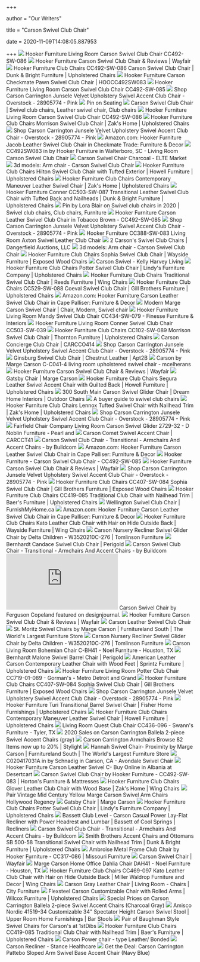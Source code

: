 +++
        
author = "Our Writers"
        
title = "Carson Swivel Club Chair"
        
date = 2020-11-09T14:08:05.887953
        
+++
[ ![](https://images2.imgix.net/p4dbimg/5/images/cc492-sw-086-silo.jpg?fit=fill&trim=color&trimcolor=FFFFFF&trimtol=5&bg=FFFFFF&w=1024&h=768&fm=pjpg&auto=format)](https://images2.imgix.net/p4dbimg/5/images/cc492-sw-086-silo.jpg?fit=fill&trim=color&trimcolor=FFFFFF&trimtol=5&bg=FFFFFF&w=1024&h=768&fm=pjpg&auto=format) Hooker Furniture Living Room Carson Swivel Club Chair CC492-SW-086
[ ![](https://secure.img1-fg.wfcdn.com/im/44352061/resize-h800-w800%5Ecompr-r85/5712/57121907/Carson+Swivel+Club+Chair.jpg)](https://secure.img1-fg.wfcdn.com/im/44352061/resize-h800-w800%5Ecompr-r85/5712/57121907/Carson+Swivel+Club+Chair.jpg) Hooker Furniture Carson Swivel Club Chair & Reviews | Wayfair
[ ![](https://imageresizer.furnituredealer.net/img/remote/images.furnituredealer.net/img/products%2Fhooker_furniture%2Fcolor%2Fseven%20seas%20seating%20-%20club%20chairs_cc492-sw-086-b2.jpg?width=878&height=600&scale=both&trim.threshold=80)](https://imageresizer.furnituredealer.net/img/remote/images.furnituredealer.net/img/products%2Fhooker_furniture%2Fcolor%2Fseven%20seas%20seating%20-%20club%20chairs_cc492-sw-086-b2.jpg?width=878&height=600&scale=both&trim.threshold=80) Hooker Furniture Club Chairs CC492-SW-086 Carson Swivel Club Chair | Dunk &  Bright Furniture | Upholstered Chairs
[ ![](https://imgdataserver.com/items/hooker-carson-club-chair-hoocc492sw086.jpg)](https://imgdataserver.com/items/hooker-carson-club-chair-hoocc492sw086.jpg) Hooker Furniture Carson Checkmate Pawn Swivel Club Chair | HOOCC492SW083
[ ![](https://images2.imgix.net/p4dbimg/5/images/dragon-castle.jpg?trim=color&trimcolor=FFFFFF&trimtol=5&fm=pjpg&auto=format)](https://images2.imgix.net/p4dbimg/5/images/dragon-castle.jpg?trim=color&trimcolor=FFFFFF&trimtol=5&fm=pjpg&auto=format) Hooker Furniture Living Room Carson Swivel Club Chair CC492-SW-085
[ ![](https://ak1.ostkcdn.com/images/products/28905774/Porthos-Home-Dani-Accent-Club-Chair-With-Luxurious-Velvet-Upholstery-aac129bb-920e-42e3-8d7b-0905b33ec211.jpg)](https://ak1.ostkcdn.com/images/products/28905774/Porthos-Home-Dani-Accent-Club-Chair-With-Luxurious-Velvet-Upholstery-aac129bb-920e-42e3-8d7b-0905b33ec211.jpg) Shop Carson Carrington Junsele Velvet Upholstery Swivel Accent Club Chair -  Overstock - 28905774 - Pink
[ ![](https://i.pinimg.com/originals/75/b9/36/75b936b34adb4dec768a62b0af5ffdb7.jpg)](https://i.pinimg.com/originals/75/b9/36/75b936b34adb4dec768a62b0af5ffdb7.jpg) Pin on Seating
[ ![](https://i.pinimg.com/474x/65/23/d8/6523d8a6b6790d2fde20b4991557700a.jpg)](https://i.pinimg.com/474x/65/23/d8/6523d8a6b6790d2fde20b4991557700a.jpg) Carson Swivel Club Chair | Swivel club chairs, Leather swivel chair, Club  chairs
[ ![](https://images2.imgix.net/p4dbimg/5/images/checkmate-rook.jpg?fit=fill&trim=color&trimcolor=FFFFFF&trimtol=5&bg=FFFFFF&w=384&h=288&fm=pjpg&auto=format)](https://images2.imgix.net/p4dbimg/5/images/checkmate-rook.jpg?fit=fill&trim=color&trimcolor=FFFFFF&trimtol=5&bg=FFFFFF&w=384&h=288&fm=pjpg&auto=format) Hooker Furniture Living Room Carson Swivel Club Chair CC492-SW-086
[ ![](https://images.furnituredealer.net/img/products%2Fhooker_furniture%2Fcolor%2Fseven%20seas%20seating%20-%20club%20chairs_cc102-sw-089-b1.jpg)](https://images.furnituredealer.net/img/products%2Fhooker_furniture%2Fcolor%2Fseven%20seas%20seating%20-%20club%20chairs_cc102-sw-089-b1.jpg) Hooker Furniture Club Chairs Morrison Swivel Club Chair | Zak's Home |  Upholstered Chairs
[ ![](https://ak1.ostkcdn.com/images/products/28905774/Porthos-Home-Dani-Accent-Club-Chair-With-Luxurious-Velvet-Upholstery-bceda017-415c-4399-a456-7e0fea1b60dd.jpg)](https://ak1.ostkcdn.com/images/products/28905774/Porthos-Home-Dani-Accent-Club-Chair-With-Luxurious-Velvet-Upholstery-bceda017-415c-4399-a456-7e0fea1b60dd.jpg) Shop Carson Carrington Junsele Velvet Upholstery Swivel Accent Club Chair -  Overstock - 28905774 - Pink
[ ![](https://images-na.ssl-images-amazon.com/images/I/71tpXvahmbL._AC_SX355_.jpg)](https://images-na.ssl-images-amazon.com/images/I/71tpXvahmbL._AC_SX355_.jpg) Amazon.com: Hooker Furniture Jacob Leather Swivel Club Chair in Checkmate  Trade: Furniture & Decor
[ ![](https://images.webfronts.com/cache/meysxbpvhuky.jpg?imgeng=/w_500/h_500/m_letterbox_ffffff_100)](https://images.webfronts.com/cache/meysxbpvhuky.jpg?imgeng=/w_500/h_500/m_letterbox_ffffff_100) CC492SW083 in by Hooker Furniture in Walterboro, SC - Living Room Carson  Swivel Club Chair
[ ![](https://www.eltemkt.com/media/catalog/product/cache/2/image/1200x1200/9df78eab33525d08d6e5fb8d27136e95/1/0/1049450250006.jpg)](https://www.eltemkt.com/media/catalog/product/cache/2/image/1200x1200/9df78eab33525d08d6e5fb8d27136e95/1/0/1049450250006.jpg) Carson Swivel Chair Charcoal - ELTE Market
[ ![](https://b.3ddd.ru/media/cache/tuk_model_custom_filter_en/model_images/0000/0000/1865/1865366.5add7054ccd02.jpeg)](https://b.3ddd.ru/media/cache/tuk_model_custom_filter_en/model_images/0000/0000/1865/1865366.5add7054ccd02.jpeg) 3d models: Arm chair - Carson Swivel Club Chair
[ ![](https://images.furnituredealer.net/img/products%2Fhooker_furniture%2Fcolor%2Fseven%20seas%20seating%20-%20club%20chairs_cc497-sw-085-b1.jpg)](https://images.furnituredealer.net/img/products%2Fhooker_furniture%2Fcolor%2Fseven%20seas%20seating%20-%20club%20chairs_cc497-sw-085-b1.jpg) Hooker Furniture Club Chairs Hilton Swivel Club Chair with Tufted Exterior  | Howell Furniture | Upholstered Chairs
[ ![](https://images.furnituredealer.net/img/products%2Fhooker_furniture%2Fcolor%2Fseven%20seas%20seating%20-%20club%20chairs_cc461-sw-095-b3.jpg)](https://images.furnituredealer.net/img/products%2Fhooker_furniture%2Fcolor%2Fseven%20seas%20seating%20-%20club%20chairs_cc461-sw-095-b3.jpg) Hooker Furniture Club Chairs Contemporary Maneuver Leather Swivel Chair |  Zak's Home | Upholstered Chairs
[ ![](https://images.furnituredealer.net/img/products%2Fhooker_furniture%2Fcolor%2Fconner--506075203_cc503-sw-087-b1.jpg)](https://images.furnituredealer.net/img/products%2Fhooker_furniture%2Fcolor%2Fconner--506075203_cc503-sw-087-b1.jpg) Hooker Furniture Conner CC503-SW-087 Transitional Leather Swivel Club Chair  with Tufted Back and Nailheads | Dunk & Bright Furniture | Upholstered  Chairs
[ ![](https://i.pinimg.com/originals/51/53/d2/5153d2df22d4f61dae960fb152f844ff.jpg)](https://i.pinimg.com/originals/51/53/d2/5153d2df22d4f61dae960fb152f844ff.jpg) Pin by Lora Blair on Swivel club chairs in 2020 | Swivel club chairs, Club  chairs, Furniture
[ ![](https://media.cymaxstores.com/Images/636/1717736-1-L.jpg)](https://media.cymaxstores.com/Images/636/1717736-1-L.jpg) Hooker Furniture Carson Leather Swivel Club Chair in Tobacco Brown -  CC492-SW-085
[ ![](https://ak1.ostkcdn.com/images/products/28905774/Porthos-Home-Dani-Accent-Club-Chair-With-Luxurious-Velvet-Upholstery-db8b0d3f-5162-4040-afd9-654d78b4a290.jpg)](https://ak1.ostkcdn.com/images/products/28905774/Porthos-Home-Dani-Accent-Club-Chair-With-Luxurious-Velvet-Upholstery-db8b0d3f-5162-4040-afd9-654d78b4a290.jpg) Shop Carson Carrington Junsele Velvet Upholstery Swivel Accent Club Chair -  Overstock - 28905774 - Pink
[ ![](https://images2.imgix.net/p4dbimg/5/images/cc388-sw-083-silo.jpg?fit=fill&trim=color&trimcolor=FFFFFF&trimtol=5&bg=FFFFFF&w=1024&h=768&fm=pjpg&auto=format)](https://images2.imgix.net/p4dbimg/5/images/cc388-sw-083-silo.jpg?fit=fill&trim=color&trimcolor=FFFFFF&trimtol=5&bg=FFFFFF&w=1024&h=768&fm=pjpg&auto=format) Hooker Furniture CC388-SW-083 Living Room Axton Swivel Leather Club Chair
[ ![](https://media.sandhills.com/img.axd?id=4137813949&wid=&p=&ext=&w=0&h=0&t=&lp=&c=True&wt=False&sz=Max&rt=0&checksum=y%2FTuQOkfZc1ofaEpoL4sgAbHY0fvj7zX)](https://media.sandhills.com/img.axd?id=4137813949&wid=&p=&ext=&w=0&h=0&t=&lp=&c=True&wt=False&sz=Max&rt=0&checksum=y%2FTuQOkfZc1ofaEpoL4sgAbHY0fvj7zX) 2 Carson's Swivel Club Chairs | Dangerfield Auctions, LLC
[ ![](https://b.3ddd.ru/media/cache/tuk_model_custom_filter_en/model_images/0000/0000/1865/1865362.5add7054cc90a.jpeg)](https://b.3ddd.ru/media/cache/tuk_model_custom_filter_en/model_images/0000/0000/1865/1865362.5add7054cc90a.jpeg) 3d models: Arm chair - Carson Swivel Club Chair
[ ![](https://imageresizer.furnituredealer.net/img/remote/images.furnituredealer.net/img/products%2Fhooker_furniture%2Fcolor%2Fseven%20seas%20seating%20-%20club%20chairs_cc407-sw-084-b1.jpg?width=1024&height=768&scale=both&trim.threshold=50&trim.percentpadding=10)](https://imageresizer.furnituredealer.net/img/remote/images.furnituredealer.net/img/products%2Fhooker_furniture%2Fcolor%2Fseven%20seas%20seating%20-%20club%20chairs_cc407-sw-084-b1.jpg?width=1024&height=768&scale=both&trim.threshold=50&trim.percentpadding=10) Hooker Furniture Club Chairs Sophia Swivel Club Chair | Wayside Furniture |  Exposed Wood Chairs
[ ![](http://www.khl.ca/wp-content/uploads/2018/09/carson-swivel-1-900x430.jpg)](http://www.khl.ca/wp-content/uploads/2018/09/carson-swivel-1-900x430.jpg) Carson Swivel - Kelly Harvey Living
[ ![](https://images.furnituredealer.net/img/products%2Fhooker_furniture%2Fcolor%2Fseven%20seas%20seating%20-%20club%20chairs_cc719-sw-087-b1.jpg)](https://images.furnituredealer.net/img/products%2Fhooker_furniture%2Fcolor%2Fseven%20seas%20seating%20-%20club%20chairs_cc719-sw-087-b1.jpg) Hooker Furniture Club Chairs Potter Swivel Club Chair | Lindy's Furniture  Company | Upholstered Chairs
[ ![](https://imageresizer.furnituredealer.net/img/remote/images.furnituredealer.net/img/products%2Fhooker_furniture%2Fcolor%2Fseven%20seas%20seating%20-%20club%20chairs_cc418-sw-086-b1.jpg?width=1024&height=768&scale=both&trim.threshold=50&trim.percentpadding=10)](https://imageresizer.furnituredealer.net/img/remote/images.furnituredealer.net/img/products%2Fhooker_furniture%2Fcolor%2Fseven%20seas%20seating%20-%20club%20chairs_cc418-sw-086-b1.jpg?width=1024&height=768&scale=both&trim.threshold=50&trim.percentpadding=10) Hooker Furniture Club Chairs Traditional Swivel Club Chair | Reeds  Furniture | Wing Chairs
[ ![](https://imageresizer.furnituredealer.net/img/remote/images.furnituredealer.net/img/products%2Fhooker_furniture%2Fcolor%2Fseven%20seas%20seating%20-%20club%20chairs_cc529-sw-088-b1.jpg?width=878&height=600&scale=both&trim.threshold=80)](https://imageresizer.furnituredealer.net/img/remote/images.furnituredealer.net/img/products%2Fhooker_furniture%2Fcolor%2Fseven%20seas%20seating%20-%20club%20chairs_cc529-sw-088-b1.jpg?width=878&height=600&scale=both&trim.threshold=80) Hooker Furniture Club Chairs CC529-SW-088 Coeval Swivel Club Chair | Gill  Brothers Furniture | Upholstered Chairs
[ ![](https://m.media-amazon.com/images/I/51kBMd+HE1L._AC_SS350_.jpg)](https://m.media-amazon.com/images/I/51kBMd+HE1L._AC_SS350_.jpg) Amazon.com: Hooker Furniture Carson Leather Swivel Club Chair in Cape  Palliser: Furniture & Decor
[ ![](https://i.pinimg.com/originals/7f/ce/f1/7fcef15ecbeb71bd76f04dd04ccb1cb9.jpg)](https://i.pinimg.com/originals/7f/ce/f1/7fcef15ecbeb71bd76f04dd04ccb1cb9.jpg) Modern Marge Carson Swivel Chair | Chair, Modern, Swivel chair
[ ![](https://images2.imgix.net/p4dbimg/5/images/cc434-sw-079-silo.jpg?fit=fill&trim=color&trimcolor=FFFFFF&trimtol=5&bg=FFFFFF&w=768&h=576&fm=pjpg&auto=format)](https://images2.imgix.net/p4dbimg/5/images/cc434-sw-079-silo.jpg?fit=fill&trim=color&trimcolor=FFFFFF&trimtol=5&bg=FFFFFF&w=768&h=576&fm=pjpg&auto=format) Hooker Furniture Living Room Mandy Swivel Club Chair CC434-SW-079 - Finesse  Furniture & Interiors
[ ![](https://images2.imgix.net/p4dbimg/5/images/cc503-sw-039-silo.jpg?trim=color&trimcolor=FFFFFF&trimtol=5&fm=pjpg&auto=format)](https://images2.imgix.net/p4dbimg/5/images/cc503-sw-039-silo.jpg?trim=color&trimcolor=FFFFFF&trimtol=5&fm=pjpg&auto=format) Hooker Furniture Living Room Conner Swivel Club Chair CC503-SW-039
[ ![](https://imageresizer.furnituredealer.net/img/remote/images.furnituredealer.net/img/products%2Fhooker_furniture%2Fcolor%2Fseven%20seas%20seating%20-%20club%20chairs_cc102-sw-089-b2.jpg?width=1024&height=768&scale=both&trim.threshold=50&trim.percentpadding=10)](https://imageresizer.furnituredealer.net/img/remote/images.furnituredealer.net/img/products%2Fhooker_furniture%2Fcolor%2Fseven%20seas%20seating%20-%20club%20chairs_cc102-sw-089-b2.jpg?width=1024&height=768&scale=both&trim.threshold=50&trim.percentpadding=10) Hooker Furniture Club Chairs CC102-SW-089 Morrison Swivel Club Chair |  Thornton Furniture | Upholstered Chairs
[ ![](https://imgdataserver.com/items/carson-concierge-club-chair-carcco414_zm.jpg)](https://imgdataserver.com/items/carson-concierge-club-chair-carcco414_zm.jpg) Carson Concierge Club Chair | CARCCO414
[ ![](https://ak1.ostkcdn.com/images/products/28905774/Porthos-Home-Dani-Accent-Club-Chair-With-Luxurious-Velvet-Upholstery-cfc5e3d6-6cad-4a0e-9b35-d37438a21165.jpg)](https://ak1.ostkcdn.com/images/products/28905774/Porthos-Home-Dani-Accent-Club-Chair-With-Luxurious-Velvet-Upholstery-cfc5e3d6-6cad-4a0e-9b35-d37438a21165.jpg) Shop Carson Carrington Junsele Velvet Upholstery Swivel Accent Club Chair -  Overstock - 28905774 - Pink
[ ![](https://cdn.shopify.com/s/files/1/0014/1865/7881/products/ginsburg-swivel-club-chair-chestnut-leather_ab015327-470a-4932-b7ac-306a83aff00f_2400x.jpg?v=1598543293)](https://cdn.shopify.com/s/files/1/0014/1865/7881/products/ginsburg-swivel-club-chair-chestnut-leather_ab015327-470a-4932-b7ac-306a83aff00f_2400x.jpg?v=1598543293) Ginsburg Swivel Club Chair | Chestnut Leather | Apt2B
[ ![](https://cdn.shopify.com/s/files/1/1876/0879/products/image_017bc8d7-31f9-41c7-8d06-d0a5d63466fa_2000x.jpg?v=1571439204)](https://cdn.shopify.com/s/files/1/1876/0879/products/image_017bc8d7-31f9-41c7-8d06-d0a5d63466fa_2000x.jpg?v=1571439204) Carson by Marge Carson C-C041-4 living room upholstered swivel chair -  mcelherans
[ ![](https://secure.img1-fg.wfcdn.com/im/49527675/resize-h340-p1-w340%5Ecompr-r70/6510/65102484/Eastgate+Swivel+Club+Chair.jpg)](https://secure.img1-fg.wfcdn.com/im/49527675/resize-h340-p1-w340%5Ecompr-r70/6510/65102484/Eastgate+Swivel+Club+Chair.jpg) Hooker Furniture Carson Swivel Club Chair & Reviews | Wayfair
[ ![](https://mar-rsg8wnx.s3.amazonaws.com/products/.thumbnails/GAT41_1.png/GAT41_1-900x0-no-upscale.png)](https://mar-rsg8wnx.s3.amazonaws.com/products/.thumbnails/GAT41_1.png/GAT41_1-900x0-no-upscale.png) Gatsby Chair | Marge Carson
[ ![](https://imageresizer.furnituredealer.net/img/remote/images.furnituredealer.net/img/products%2Fhooker_furniture%2Fcolor%2Fseven%20seas%20seating%20-%20club%20chairs_cc398-097-b1.jpg?width=1024&height=768&scale=both&trim.threshold=50&trim.percentpadding=10)](https://imageresizer.furnituredealer.net/img/remote/images.furnituredealer.net/img/products%2Fhooker_furniture%2Fcolor%2Fseven%20seas%20seating%20-%20club%20chairs_cc398-097-b1.jpg?width=1024&height=768&scale=both&trim.threshold=50&trim.percentpadding=10) Hooker Furniture Club Chairs Segura Leather Swivel Accent Chair with  Quilted Back | Howell Furniture | Upholstered Chairs
[ ![](https://imageresizer.furnituredealer.net/img/remote/images.furnituredealer.net/img/products%2F300_south_main%2Fcolor%2Fcarson%20-1906974145_18c242a-w-gd-bovf54-an1eersajjxfdlwq.jpg?width=878&height=600&scale=both&trim.threshold=80)](https://imageresizer.furnituredealer.net/img/remote/images.furnituredealer.net/img/products%2F300_south_main%2Fcolor%2Fcarson%20-1906974145_18c242a-w-gd-bovf54-an1eersajjxfdlwq.jpg?width=878&height=600&scale=both&trim.threshold=80) 300 South Main Carson Swivel Glider Chair | Dream Home Interiors | Outdoor  Chairs
[ ![](https://www.newagelivingarticles.com/wp-content/uploads/2019/12/swivel-club-chair-1024x1024.jpg)](https://www.newagelivingarticles.com/wp-content/uploads/2019/12/swivel-club-chair-1024x1024.jpg) A buyer guide to swivel club chairs
[ ![](https://images.furnituredealer.net/img/products%2Fhooker_furniture%2Fcolor%2Fseven%20seas%20seating%20-%20club%20chairs_cc106-sw-086-b1.jpg)](https://images.furnituredealer.net/img/products%2Fhooker_furniture%2Fcolor%2Fseven%20seas%20seating%20-%20club%20chairs_cc106-sw-086-b1.jpg) Hooker Furniture Club Chairs Lennox Tufted Swivel Chair with Nailhead Trim  | Zak's Home | Upholstered Chairs
[ ![](https://ak1.ostkcdn.com/images/products/28905774/Porthos-Home-Dani-Accent-Club-Chair-With-Luxurious-Velvet-Upholstery-ca2ddb6d-b440-4fce-8dfc-b33bbabc13b1.jpg)](https://ak1.ostkcdn.com/images/products/28905774/Porthos-Home-Dani-Accent-Club-Chair-With-Luxurious-Velvet-Upholstery-ca2ddb6d-b440-4fce-8dfc-b33bbabc13b1.jpg) Shop Carson Carrington Junsele Velvet Upholstery Swivel Accent Club Chair -  Overstock - 28905774 - Pink
[ ![](https://images2.imgix.net/p4dbimg/1110/images/2729-32.jpg?trim=color&trimcolor=FFFFFF&trimtol=5&w=1024&h=768&fm=pjpg&auto=format)](https://images2.imgix.net/p4dbimg/1110/images/2729-32.jpg?trim=color&trimcolor=FFFFFF&trimtol=5&w=1024&h=768&fm=pjpg&auto=format) Fairfield Chair Company Living Room Carson Swivel Glider 2729-32 - D Noblin  Furniture - Pearl and
[ ![](https://imgdataserver.com/items/carson-comet-accent-chair-carcct41_wd.jpg)](https://imgdataserver.com/items/carson-comet-accent-chair-carcct41_wd.jpg) Carson Comet Swivel Accent Chair | CARCCT41
[ ![](https://st.hzcdn.com/fimgs/8e7193f80c6de028_5569-w300-h300-b1-p10--.jpg)](https://st.hzcdn.com/fimgs/8e7193f80c6de028_5569-w300-h300-b1-p10--.jpg) Carson Swivel Club Chair - Transitional - Armchairs And Accent Chairs - by  Buildcom
[ ![](https://m.media-amazon.com/images/I/61HpiH1kuaL._AC_SS350_.jpg)](https://m.media-amazon.com/images/I/61HpiH1kuaL._AC_SS350_.jpg) Amazon.com: Hooker Furniture Carson Leather Swivel Club Chair in Cape  Palliser: Furniture & Decor
[ ![](https://s.yimg.com/aah/yhst-130038008324021/hooker-furniture-carson-swivel-club-chair-cc492-sw-085-3.jpg)](https://s.yimg.com/aah/yhst-130038008324021/hooker-furniture-carson-swivel-club-chair-cc492-sw-085-3.jpg) Hooker Furniture - Carson Swivel Club Chair - CC492-SW-085
[ ![](https://secure.img1-fg.wfcdn.com/im/94677723/resize-h340-p1-w340%5Ecompr-r70/6952/69522350/Turner+Swivel+Barrel+Chair.jpg)](https://secure.img1-fg.wfcdn.com/im/94677723/resize-h340-p1-w340%5Ecompr-r70/6952/69522350/Turner+Swivel+Barrel+Chair.jpg) Hooker Furniture Carson Swivel Club Chair & Reviews | Wayfair
[ ![](https://ak1.ostkcdn.com/images/products/28905774/Porthos-Home-Dani-Accent-Club-Chair-With-Luxurious-Velvet-Upholstery-effdc1d2-81e4-4dcb-a37e-cf2ca61813ab.jpg)](https://ak1.ostkcdn.com/images/products/28905774/Porthos-Home-Dani-Accent-Club-Chair-With-Luxurious-Velvet-Upholstery-effdc1d2-81e4-4dcb-a37e-cf2ca61813ab.jpg) Shop Carson Carrington Junsele Velvet Upholstery Swivel Accent Club Chair -  Overstock - 28905774 - Pink
[ ![](https://imageresizer.furnituredealer.net/img/remote/images.furnituredealer.net/img/products%2Fhooker_furniture%2Fcolor%2Fseven%20seas%20seating%20-%20club%20chairs_cc407-sw-084-b2.jpg?width=878&height=600&scale=both&trim.threshold=80)](https://imageresizer.furnituredealer.net/img/remote/images.furnituredealer.net/img/products%2Fhooker_furniture%2Fcolor%2Fseven%20seas%20seating%20-%20club%20chairs_cc407-sw-084-b2.jpg?width=878&height=600&scale=both&trim.threshold=80) Hooker Furniture Club Chairs CC407-SW-084 Sophia Swivel Club Chair | Gill  Brothers Furniture | Exposed Wood Chairs
[ ![](https://images.furnituredealer.net/img/products%2Fhooker_furniture%2Fcolor%2Fseven%20seas%20seating%20-%20club%20chairs_cc419-085-b1.jpg)](https://images.furnituredealer.net/img/products%2Fhooker_furniture%2Fcolor%2Fseven%20seas%20seating%20-%20club%20chairs_cc419-085-b1.jpg) Hooker Furniture Club Chairs CC419-085 Traditional Club Chair with Nailhead  Trim | Baer's Furniture | Upholstered Chairs
[ ![](https://www.furnishmyhome.ca/wp-content/uploads/cc418-sw-086-room.jpg)](https://www.furnishmyhome.ca/wp-content/uploads/cc418-sw-086-room.jpg) Wellington Swivel Club Chair | FurnishMyHome.ca
[ ![](https://m.media-amazon.com/images/I/818OWbeSHsL._AC_UL400_.jpg)](https://m.media-amazon.com/images/I/818OWbeSHsL._AC_UL400_.jpg) Amazon.com: Hooker Furniture Carson Leather Swivel Club Chair in Cape  Palliser: Furniture & Decor
[ ![](https://imageresizer.furnituredealer.net/img/remote/images.furnituredealer.net/img/products%2Fhooker_furniture%2Fcolor%2Fseven%20seas%20seating%20-%20club%20chairs_cc469-089-b3.jpg?width=1024&height=768&scale=both&trim.threshold=50&trim.percentpadding=10)](https://imageresizer.furnituredealer.net/img/remote/images.furnituredealer.net/img/products%2Fhooker_furniture%2Fcolor%2Fseven%20seas%20seating%20-%20club%20chairs_cc469-089-b3.jpg?width=1024&height=768&scale=both&trim.threshold=50&trim.percentpadding=10) Hooker Furniture Club Chairs Kato Leather Club Chair with Hair on Hide  Outside Back | Wayside Furniture | Wing Chairs
[ ![](https://cdn.knorrweb.com/delta-children/474d06241851b4aba33d5aa664c5b7ed.jpg)](https://cdn.knorrweb.com/delta-children/474d06241851b4aba33d5aa664c5b7ed.jpg) Carson Nursery Recliner Swivel Glider Chair by Delta Children -  W3520210C-276 | Tomlinson Furniture
[ ![](https://secure.img1-fg.wfcdn.com/im/64586826/resize-h600-w600%5Ecompr-r85/1145/114536654/Candace+Swivel+Club+Chair.jpg)](https://secure.img1-fg.wfcdn.com/im/64586826/resize-h600-w600%5Ecompr-r85/1145/114536654/Candace+Swivel+Club+Chair.jpg) Bernhardt Candace Swivel Club Chair | Perigold
[ ![](https://st.hzcdn.com/fimgs/09f184fd0c6de412_5576-w300-h300-b1-p10--.jpg)](https://st.hzcdn.com/fimgs/09f184fd0c6de412_5576-w300-h300-b1-p10--.jpg) Carson Swivel Club Chair - Transitional - Armchairs And Accent Chairs - by  Buildcom
[ ![](https://designjournalmag.com/thumb/get.php?w=800&h=600&zc=1&bg=ffffff&src=../assets/R/v/Rv8yGzTxbloDoKmQKBsI_c2008_p68834.jpg)](https://designjournalmag.com/thumb/get.php?w=800&h=600&zc=1&bg=ffffff&src=../assets/R/v/Rv8yGzTxbloDoKmQKBsI_c2008_p68834.jpg) Carson Swivel Chair by Ferguson Copeland featured on designjournal.
[ ![](https://secure.img1-fg.wfcdn.com/im/81781213/resize-h340-p1-w340%5Ecompr-r70/1069/106987201/Michaelson+Armchair+and+Ottoman.jpg)](https://secure.img1-fg.wfcdn.com/im/81781213/resize-h340-p1-w340%5Ecompr-r70/1069/106987201/Michaelson+Armchair+and+Ottoman.jpg) Hooker Furniture Carson Swivel Club Chair & Reviews | Wayfair
[ ![](https://www.montgomerys.com/shop/storage/product-photos/small/xlYWK972j03kpgZJRmKl.jpeg)](https://www.montgomerys.com/shop/storage/product-photos/small/xlYWK972j03kpgZJRmKl.jpeg) Carson Leather Swivel Club Chair
[ ![](https://mamproxy.furniturelandsouth.com/MAM/assets/1/B8AC9759D45547D9AEF177F0DE13B7C8/img/B8353CF721B24290B6CD9CAE5954CC1F/547304-GROUP-145455_01P.jpg)](https://mamproxy.furniturelandsouth.com/MAM/assets/1/B8AC9759D45547D9AEF177F0DE13B7C8/img/B8353CF721B24290B6CD9CAE5954CC1F/547304-GROUP-145455_01P.jpg) St. Moritz Swivel Chairs by Marge Carson | Furnitureland South | The  World's Largest Furniture Store
[ ![](https://cdn.knorrweb.com/delta-children/bee40feb8f151c9a0d09d5c68a22e3bf.jpg)](https://cdn.knorrweb.com/delta-children/bee40feb8f151c9a0d09d5c68a22e3bf.jpg) Carson Nursery Recliner Swivel Glider Chair by Delta Children -  W3520210C-276 | Tomlinson Furniture
[ ![](https://images2.imgix.net/p4dbimg/p20331/images/bohemian%20chair%20.jpg?trim=color&trimcolor=FFFFFF&trimtol=5&w=1024&h=768&fm=pjpg&auto=format)](https://images2.imgix.net/p4dbimg/p20331/images/bohemian%20chair%20.jpg?trim=color&trimcolor=FFFFFF&trimtol=5&w=1024&h=768&fm=pjpg&auto=format) Carson Living Room Bohemian Chair C-BH41 - Noel Furniture - Houston, TX
[ ![](https://secure.img1-fg.wfcdn.com/im/84662155/compr-r85/1031/103151350/malone-swivel-barrel-chair.jpg)](https://secure.img1-fg.wfcdn.com/im/84662155/compr-r85/1031/103151350/malone-swivel-barrel-chair.jpg) Bernhardt Malone Swivel Barrel Chair | Perigold
[ ![](https://images.furnituredealer.net/img/products%2Famerican_leather%2Fcolor%2Fcarson_csn-chs-st%20cream-b1.jpg)](https://images.furnituredealer.net/img/products%2Famerican_leather%2Fcolor%2Fcarson_csn-chs-st%20cream-b1.jpg) American Leather Carson Contemporary Leather Chair with Wood Feet | Sprintz  Furniture | Upholstered Chairs
[ ![](https://images2.imgix.net/p4dbimg/5/images/cc719-01-089-silo.jpg?trim=color&trimcolor=FFFFFF&trimtol=5&w=1024&h=768&fm=pjpg&auto=format)](https://images2.imgix.net/p4dbimg/5/images/cc719-01-089-silo.jpg?trim=color&trimcolor=FFFFFF&trimtol=5&w=1024&h=768&fm=pjpg&auto=format) Hooker Furniture Living Room Potter Club Chair CC719-01-089 - Gorman's -  Metro Detroit and Grand
[ ![](https://imageresizer.furnituredealer.net/img/remote/images.furnituredealer.net/img/products%2Fhooker_furniture%2Fcolor%2Fseven%20seas%20seating%20-%20club%20chairs_cc407-sw-084-b3.jpg?width=878&height=600&scale=both&trim.threshold=80)](https://imageresizer.furnituredealer.net/img/remote/images.furnituredealer.net/img/products%2Fhooker_furniture%2Fcolor%2Fseven%20seas%20seating%20-%20club%20chairs_cc407-sw-084-b3.jpg?width=878&height=600&scale=both&trim.threshold=80) Hooker Furniture Club Chairs CC407-SW-084 Sophia Swivel Club Chair | Gill  Brothers Furniture | Exposed Wood Chairs
[ ![](https://ak1.ostkcdn.com/images/products/28905774/Porthos-Home-Dani-Accent-Club-Chair-With-Luxurious-Velvet-Upholstery-5e649ec1-9cca-4f6a-98c5-f3c56ce1f689.jpg)](https://ak1.ostkcdn.com/images/products/28905774/Porthos-Home-Dani-Accent-Club-Chair-With-Luxurious-Velvet-Upholstery-5e649ec1-9cca-4f6a-98c5-f3c56ce1f689.jpg) Shop Carson Carrington Junsele Velvet Upholstery Swivel Accent Club Chair -  Overstock - 28905774 - Pink
[ ![](https://images.furnituredealer.net/img/products%2Fhooker_furniture%2Fcolor%2Fturi_cc493-sw-097-b1.jpg)](https://images.furnituredealer.net/img/products%2Fhooker_furniture%2Fcolor%2Fturi_cc493-sw-097-b1.jpg) Hooker Furniture Turi Transitional Barrel Swivel Chair | Fisher Home  Furnishings | Upholstered Chairs
[ ![](https://imageresizer.furnituredealer.net/img/remote/images.furnituredealer.net/img/products%2Fhooker_furniture%2Fcolor%2Fseven%20seas%20seating%20-%20club%20chairs_cc461-sw-095-b1.jpg?width=1024&height=768&scale=both&trim.threshold=50&trim.percentpadding=10)](https://imageresizer.furnituredealer.net/img/remote/images.furnituredealer.net/img/products%2Fhooker_furniture%2Fcolor%2Fseven%20seas%20seating%20-%20club%20chairs_cc461-sw-095-b1.jpg?width=1024&height=768&scale=both&trim.threshold=50&trim.percentpadding=10) Hooker Furniture Club Chairs Contemporary Maneuver Leather Swivel Chair |  Howell Furniture | Upholstered Chairs
[ ![](https://images2.imgix.net/p4dbimg/5/images/cc436-096-silo.jpg?fit=fill&trim=color&trimcolor=FFFFFF&trimtol=5&bg=FFFFFF&w=768&h=576&fm=pjpg&auto=format)](https://images2.imgix.net/p4dbimg/5/images/cc436-096-silo.jpg?fit=fill&trim=color&trimcolor=FFFFFF&trimtol=5&bg=FFFFFF&w=768&h=576&fm=pjpg&auto=format) Living Room Quest Club Chair CC436-096 - Swann's Furniture - Tyler, TX
[ ![](https://images.prod.meredith.com/product/3946263f4aa2ff69d36907dd53e4c7cc/1576924472515/l/carson-carrington-ballela-2-piece-swivel-accent-chairs-gray)](https://images.prod.meredith.com/product/3946263f4aa2ff69d36907dd53e4c7cc/1576924472515/l/carson-carrington-ballela-2-piece-swivel-accent-chairs-gray) 2020 Sales on Carson Carrington Ballela 2-piece Swivel Accent Chairs (gray)
[ ![](https://images.stylight.net/image/upload/t_web_product_330x440max_nobg/q_auto:eco,f_auto/usulhzgcuwnuofor0daw.jpg)](https://images.stylight.net/image/upload/t_web_product_330x440max_nobg/q_auto:eco,f_auto/usulhzgcuwnuofor0daw.jpg) Carson Carrington Armchairs  Browse 82 Items now up to 20% | Stylight
[ ![](https://mamproxy.furniturelandsouth.com/MAM/assets/1/B8AC9759D45547D9AEF177F0DE13B7C8/img/7621F0E7473248179D85FB0C0E04B130/Marge_Carson__547304_559366201_02P.jpg)](https://mamproxy.furniturelandsouth.com/MAM/assets/1/B8AC9759D45547D9AEF177F0DE13B7C8/img/7621F0E7473248179D85FB0C0E04B130/Marge_Carson__547304_559366201_02P.jpg) Hannah Swivel Chair- Proximity by Marge Carson | Furnitureland South | The  World's Largest Furniture Store
[ ![](https://images.webfronts.com/cache/meurltgjjhti.jpg?imgeng=/w_500/h_500/m_letterbox_ffffff_100)](https://images.webfronts.com/cache/meurltgjjhti.jpg?imgeng=/w_500/h_500/m_letterbox_ffffff_100) C020417031A in by Schnadig in Carson, CA - Avondale Swivel Chair
[ ![](https://images-na.ssl-images-amazon.com/images/I/81I731M-k%2BL._AC_UL160_SR160,160_.jpg)](https://images-na.ssl-images-amazon.com/images/I/81I731M-k%2BL._AC_UL160_SR160,160_.jpg) Hooker Furniture Carson Leather Swivel C- Buy Online in Albania at  Desertcart
[ ![](https://cdn.knorrweb.com/hooker/300x300/rvhf510cllgbja6jqxe9.jpg)](https://cdn.knorrweb.com/hooker/300x300/rvhf510cllgbja6jqxe9.jpg) Carson Swivel Club Chair by Hooker Furniture - CC492-SW-083 | Horton's  Furniture & Mattresses
[ ![](https://images.furnituredealer.net/img/products%2Fhooker_furniture%2Fcolor%2Fseven%20seas%20seating%20-%20club%20chairs_cc460-084-b1.jpg)](https://images.furnituredealer.net/img/products%2Fhooker_furniture%2Fcolor%2Fseven%20seas%20seating%20-%20club%20chairs_cc460-084-b1.jpg) Hooker Furniture Club Chairs Glover Leather Club Chair with Wood Base |  Zak's Home | Wing Chairs
[ ![](http://ancientpoint.com/imgs/a/h/k/d/n/pair_vintage_mid_century_yellow_marge_carson_swivel_arm_chairs_hollywood_regency_1_lgw.jpg)](http://ancientpoint.com/imgs/a/h/k/d/n/pair_vintage_mid_century_yellow_marge_carson_swivel_arm_chairs_hollywood_regency_1_lgw.jpg) Pair Vintage Mid Century Yellow Marge Carson Swivel Arm Chairs Hollywood  Regency
[ ![](https://mar-rsg8wnx.s3.amazonaws.com/products/.thumbnails/GAT41_1qs.png/GAT41_1qs-900x0-no-upscale.png)](https://mar-rsg8wnx.s3.amazonaws.com/products/.thumbnails/GAT41_1qs.png/GAT41_1qs-900x0-no-upscale.png) Gatsby Chair | Marge Carson
[ ![](https://imageresizer.furnituredealer.net/img/remote/images.furnituredealer.net/img/products%2Fhooker_furniture%2Fcolor%2Fseven%20seas%20seating%20-%20club%20chairs_cc719-sw-087-b3.jpg?width=878&height=600&scale=both&trim.threshold=80)](https://imageresizer.furnituredealer.net/img/remote/images.furnituredealer.net/img/products%2Fhooker_furniture%2Fcolor%2Fseven%20seas%20seating%20-%20club%20chairs_cc719-sw-087-b3.jpg?width=878&height=600&scale=both&trim.threshold=80) Hooker Furniture Club Chairs Potter Swivel Club Chair | Lindy's Furniture  Company | Upholstered Chairs
[ ![](https://imageresizer.furnituredealer.net/img/remote/images.furnituredealer.net/img/products%2Fbassett%2Fcolor%2Fclub%20level%20carson_3513-p0q-b1.jpg?width=878&height=600&scale=both&trim.threshold=80)](https://imageresizer.furnituredealer.net/img/remote/images.furnituredealer.net/img/products%2Fbassett%2Fcolor%2Fclub%20level%20carson_3513-p0q-b1.jpg?width=878&height=600&scale=both&trim.threshold=80) Bassett Club Level - Carson Casual Power Lay-Flat Recliner with Power  Headrest and Lumbar | Bassett of Cool Springs | Recliners
[ ![](https://st.hzcdn.com/fimgs/182186a60c6df7ce_9639-w300-h300-b1-p10--.jpg)](https://st.hzcdn.com/fimgs/182186a60c6df7ce_9639-w300-h300-b1-p10--.jpg) Carson Swivel Club Chair - Transitional - Armchairs And Accent Chairs - by  Buildcom
[ ![](https://imageresizer.furnituredealer.net/img/remote/images.furnituredealer.net/img/products%2Fsmith_brothers%2Fcolor%2Faccent%20chairs%20and%20ottomans%20sb_500-58f-b2.jpg?width=878&height=600&scale=both&trim.threshold=80)](https://imageresizer.furnituredealer.net/img/remote/images.furnituredealer.net/img/products%2Fsmith_brothers%2Fcolor%2Faccent%20chairs%20and%20ottomans%20sb_500-58f-b2.jpg?width=878&height=600&scale=both&trim.threshold=80) Smith Brothers Accent Chairs and Ottomans SB 500-58 Transitional Swivel  Chair with Nailhead Trim | Dunk & Bright Furniture | Upholstered Chairs
[ ![](https://cdn.knorrweb.com/hooker/ty2t7oiuxnpw15wbnall.jpg)](https://cdn.knorrweb.com/hooker/ty2t7oiuxnpw15wbnall.jpg) Ambroise Metal Frame Club Chair by Hooker Furniture - CC317-086 | Missouri  Furniture
[ ![](https://secure.img1-fg.wfcdn.com/im/56474540/resize-h310-w310%5Ecompr-r85/6933/69338998/earle-swivel-barrel-chair.jpg)](https://secure.img1-fg.wfcdn.com/im/56474540/resize-h310-w310%5Ecompr-r85/6933/69338998/earle-swivel-barrel-chair.jpg) Carson Swivel Chair | Wayfair
[ ![](https://images2.imgix.net/p4dbimg/p20331/images/dah41_dahlia_chair.jpg?fit=fill&trim=color&trimcolor=FFFFFF&trimtol=5&bg=FFFFFF&w=768&h=576&fm=pjpg&auto=format)](https://images2.imgix.net/p4dbimg/p20331/images/dah41_dahlia_chair.jpg?fit=fill&trim=color&trimcolor=FFFFFF&trimtol=5&bg=FFFFFF&w=768&h=576&fm=pjpg&auto=format) Marge Carson Home Office Dahlia Chair DAH41 - Noel Furniture - Houston, TX
[ ![](https://images.furnituredealer.net/img/products%2Fhooker_furniture%2Fcolor%2Fseven%20seas%20seating%20-%20club%20chairs_cc469-097-b1.jpg)](https://images.furnituredealer.net/img/products%2Fhooker_furniture%2Fcolor%2Fseven%20seas%20seating%20-%20club%20chairs_cc469-097-b1.jpg) Hooker Furniture Club Chairs CC469-097 Kato Leather Club Chair with Hair on  Hide Outside Back | Miller Waldrop Furniture and Decor | Wing Chairs
[ ![](https://embed.widencdn.net/img/cityfurniture/tswcmt5etz/950x640px/S1802741140F00_NK_CARS_GRY_LR_CR.jpeg?keep=c&crop=0&u=m2xgp2)](https://embed.widencdn.net/img/cityfurniture/tswcmt5etz/950x640px/S1802741140F00_NK_CARS_GRY_LR_CR.jpeg?keep=c&crop=0&u=m2xgp2) Carson Gray Leather Chair | Living Room - Chairs | City Furniture
[ ![](https://imageresizer.furnituredealer.net/img/remote/images.furnituredealer.net/img/products%2Fflexsteel%2Fcolor%2Fcarson--660344646_b3937-10-820-70-b1.jpg?width=878&height=600&scale=both&trim.threshold=80)](https://imageresizer.furnituredealer.net/img/remote/images.furnituredealer.net/img/products%2Fflexsteel%2Fcolor%2Fcarson--660344646_b3937-10-820-70-b1.jpg?width=878&height=600&scale=both&trim.threshold=80) Flexsteel Carson Customizable Chair with Rolled Arms | Wilcox Furniture |  Upholstered Chairs
[ ![](https://images.prod.meredith.com/product/848be62649894548d289e9fd24d8c7af/1576925448870/l/carson-carrington-ballela-2-piece-swivel-accent-chairs-charcoal-gray)](https://images.prod.meredith.com/product/848be62649894548d289e9fd24d8c7af/1576925448870/l/carson-carrington-ballela-2-piece-swivel-accent-chairs-charcoal-gray) Special Prices on Carson Carrington Ballela 2-piece Swivel Accent Chairs  (Charcoal Gray)
[ ![](https://images.furnituredealer.net/img/products%2Famisco%2Fcolor%2Furban%20-%20amisco_41519-26-25-ep-96-b1.jpg)](https://images.furnituredealer.net/img/products%2Famisco%2Fcolor%2Furban%20-%20amisco_41519-26-25-ep-96-b1.jpg) Amisco Nordic 41519-34 Customizable 34" Spectator Height Carson Swivel  Stool | Upper Room Home Furnishings | Bar Stools
[ ![](https://a.1stdibscdn.com/archivesE/upload/f_15662/f_94550831514822496721/7D287228_C79A_48F8_B263_F9F6D3269C0A_master.JPG?width=768)](https://a.1stdibscdn.com/archivesE/upload/f_15662/f_94550831514822496721/7D287228_C79A_48F8_B263_F9F6D3269C0A_master.JPG?width=768) Pair of Baughman Style Swivel Chairs for Carson's at 1stDibs
[ ![](https://imageresizer.furnituredealer.net/img/remote/images.furnituredealer.net/img/products%2Fhooker_furniture%2Fcolor%2Fseven%20seas%20seating%20-%20club%20chairs_cc419-085-b2.jpg?width=878&height=600&scale=both&trim.threshold=80)](https://imageresizer.furnituredealer.net/img/remote/images.furnituredealer.net/img/products%2Fhooker_furniture%2Fcolor%2Fseven%20seas%20seating%20-%20club%20chairs_cc419-085-b2.jpg?width=878&height=600&scale=both&trim.threshold=80) Hooker Furniture Club Chairs CC419-085 Traditional Club Chair with Nailhead  Trim | Baer's Furniture | Upholstered Chairs
[ ![](https://cousinsfurniture.co.uk/media/catalog/product/cache/ecd051e9670bd57df35c8f0b122d8aea/2/8/2898-9833-253435_1.jpg)](https://cousinsfurniture.co.uk/media/catalog/product/cache/ecd051e9670bd57df35c8f0b122d8aea/2/8/2898-9833-253435_1.jpg) Carson Power chair - type Leather/ Bonded
[ ![](https://www.stancehealthcare.com/content/uploads/2019/02/Carson_Recliner_0_0_00-768x768.jpg)](https://www.stancehealthcare.com/content/uploads/2019/02/Carson_Recliner_0_0_00-768x768.jpg) Carson Recliner - Stance Healthcare
[ ![](https://images.prod.meredith.com/product/d29db891b98b6bfe1ac28e2e11eefdd7/1576926289894/l/tishler-sloped-arm-swivel-base-accent-chair-navy-blue)](https://images.prod.meredith.com/product/d29db891b98b6bfe1ac28e2e11eefdd7/1576926289894/l/tishler-sloped-arm-swivel-base-accent-chair-navy-blue) Get the Deal: Carson Carrington Pattebo Sloped Arm Swivel Base Accent Chair  (Navy Blue)
